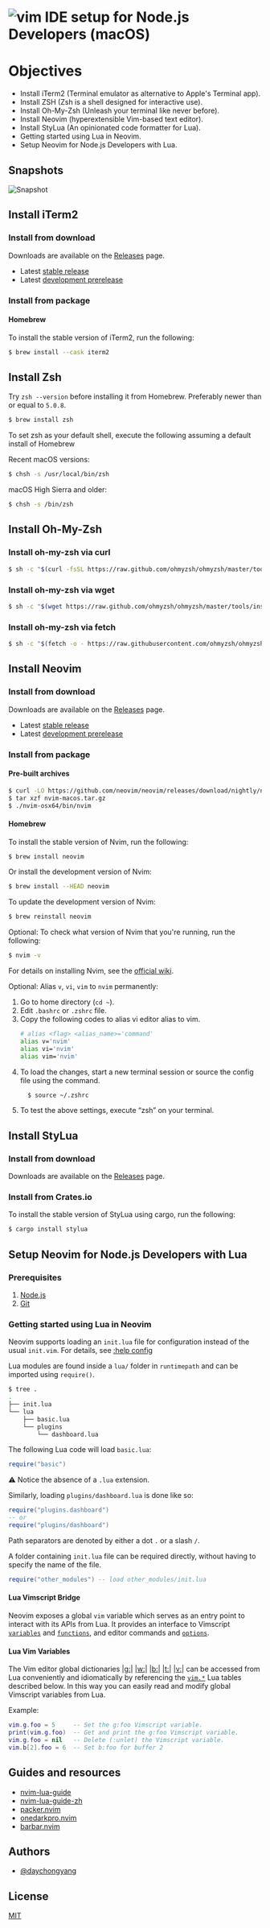 # ![vim](https://www.vim.org/images/vim_on_fire.gif) IDE setup for Node.js Developers (macOS)

# Objectives

- Install iTerm2 (Terminal emulator as alternative to Apple's Terminal app).
- Install ZSH (Zsh is a shell designed for interactive use).
- Install Oh-My-Zsh (Unleash your terminal like never before).
- Install Neovim (hyperextensible Vim-based text editor).
- Install StyLua (An opinionated code formatter for Lua).
- Getting started using Lua in Neovim.
- Setup Neovim for Node.js Developers with Lua.

## Snapshots

![Snapshot](./snapshots/snapshot.png)

## Install iTerm2

### Install from download

Downloads are available on the [Releases](https://iterm2.com/downloads.html) page.

- Latest [stable release](https://iterm2.com/downloads/stable/iTerm2-3_4_15.zip)
- Latest [development prerelease](https://iterm2.com/nightly/latest)

### Install from package

#### Homebrew

To install the stable version of iTerm2, run the following:

```bash
$ brew install --cask iterm2
```

## Install Zsh

Try `zsh --version` before installing it from Homebrew. Preferably newer than or equal to `5.0.8`.

```bash
$ brew install zsh
```

To set zsh as your default shell, execute the following assuming a default install of Homebrew

Recent macOS versions:

```bash
$ chsh -s /usr/local/bin/zsh
```

macOS High Sierra and older:

```bash
$ chsh -s /bin/zsh
```

## Install Oh-My-Zsh

### Install oh-my-zsh via curl

```bash
$ sh -c "$(curl -fsSL https://raw.github.com/ohmyzsh/ohmyzsh/master/tools/install.sh)"
```

### Install oh-my-zsh via wget

```bash
$ sh -c "$(wget https://raw.github.com/ohmyzsh/ohmyzsh/master/tools/install.sh -O -)"
```

### Install oh-my-zsh via fetch

```bash
$ sh -c "$(fetch -o - https://raw.githubusercontent.com/ohmyzsh/ohmyzsh/master/tools/install.sh)"
```

## Install Neovim

### Install from download

Downloads are available on the [Releases](https://github.com/neovim/neovim/releases) page.

- Latest [stable release](https://github.com/neovim/neovim/releases/tag/v0.7.0)
- Latest [development prerelease](https://github.com/neovim/neovim/releases/nightly)

### Install from package

#### Pre-built archives

```bash
$ curl -LO https://github.com/neovim/neovim/releases/download/nightly/nvim-macos.tar.gz
$ tar xzf nvim-macos.tar.gz
$ ./nvim-osx64/bin/nvim
```

#### Homebrew

To install the stable version of Nvim, run the following:

```bash
$ brew install neovim
```

Or install the development version of Nvim:

```bash
$ brew install --HEAD neovim
```

To update the development version of Nvim:

```bash
$ brew reinstall neovim
```

Optional: To check what version of Nvim that you're running, run the following:

```bash
$ nvim -v
```

For details on installing Nvim, see the [official wiki](https://github.com/neovim/neovim/wiki/Installing-Neovim).

Optional: Alias `v`, `vi`, `vim` to `nvim` permanently:

1.  Go to home directory (`cd ~`).
2.  Edit `.bashrc` or `.zshrc` file.
3.  Copy the following codes to alias vi editor alias to vim.
    ```bash
    # alias <flag> <alias_name>='command'
    alias v='nvim'
    alias vi='nvim'
    alias vim='nvim'
    ```
4.  To load the changes, start a new terminal session or source the config file using the command.
    ```bash
      $ source ~/.zshrc
    ```
5.  To test the above settings, execute “zsh” on your terminal.

## Install StyLua

### Install from download

Downloads are available on the [Releases](https://github.com/JohnnyMorganz/StyLua/releases) page.

### Install from Crates.io

To install the stable version of StyLua using cargo, run the following:

```bash
$ cargo install stylua
```

## Setup Neovim for Node.js Developers with Lua

### Prerequisites

1. [Node.js](https://nodejs.org/zh-cn/)
2. [Git](https://git-scm.com/book/zh/v2)

### Getting started using Lua in Neovim

Neovim supports loading an `init.lua` file for configuration instead of the usual `init.vim`. For details, see [:help config](https://neovim.io/doc/user/starting.html#config)

Lua modules are found inside a `lua/` folder in `runtimepath` and can be imported using `require()`.

```bash
$ tree .
.
├── init.lua
└── lua
    ├── basic.lua
    └── plugins
        └── dashboard.lua
```

The following Lua code will load `basic.lua`:

```lua
require("basic")
```

⚠️ Notice the absence of a `.lua` extension.

Similarly, loading `plugins/dashboard.lua` is done like so:

```lua
require("plugins.dashboard")
-- or
require("plugins/dashboard")
```

Path separators are denoted by either a dot `.` or a slash `/`.

A folder containing `init.lua` file can be required directly, without having to specify the name of the file.

```lua
require("other_modules") -- load other_modules/init.lua
```

#### Lua Vimscript Bridge

Neovim exposes a global `vim` variable which serves as an entry point to interact with its APIs from Lua. It provides an interface to Vimscript [`variables`](https://neovim.io/doc/user/eval.html#variables) and [`functions`](https://neovim.io/doc/user/eval.html#functions), and editor commands and [`options`](https://neovim.io/doc/user/options.html#options).

#### Lua Vim Variables

The Vim editor global dictionaries |[g:](https://neovim.io/doc/user/eval.html#g:)| |[w:](https://neovim.io/doc/user/eval.html#w:)| |[b:](https://neovim.io/doc/user/eval.html#b:)| |[t:](https://neovim.io/doc/user/eval.html#t:)| |[v:](https://neovim.io/doc/user/eval.html#v:)| can be accessed from Lua conveniently and idiomatically by referencing the [`vim.*`](https://neovim.io/doc/user/lua.html#lua-vim-variables) Lua tables described below. In this way you can easily read and modify global Vimscript
variables from Lua.

Example:

```lua
vim.g.foo = 5     -- Set the g:foo Vimscript variable.
print(vim.g.foo)  -- Get and print the g:foo Vimscript variable.
vim.g.foo = nil   -- Delete (:unlet) the Vimscript variable.
vim.b[2].foo = 6  -- Set b:foo for buffer 2
```

## Guides and resources

- [nvim-lua-guide](https://github.com/nanotee/nvim-lua-guide)
- [nvim-lua-guide-zh](https://github.com/glepnir/nvim-lua-guide-zh)
- [packer.nvim](https://github.com/wbthomason/packer.nvim)
- [onedarkpro.nvim](https://github.com/olimorris/onedarkpro.nvim)
- [barbar.nvim](https://github.com/romgrk/barbar.nvim)

## Authors

- [@daychongyang](https://www.github.com/daychongyang)

## License

[MIT](https://choosealicense.com/licenses/mit/)

